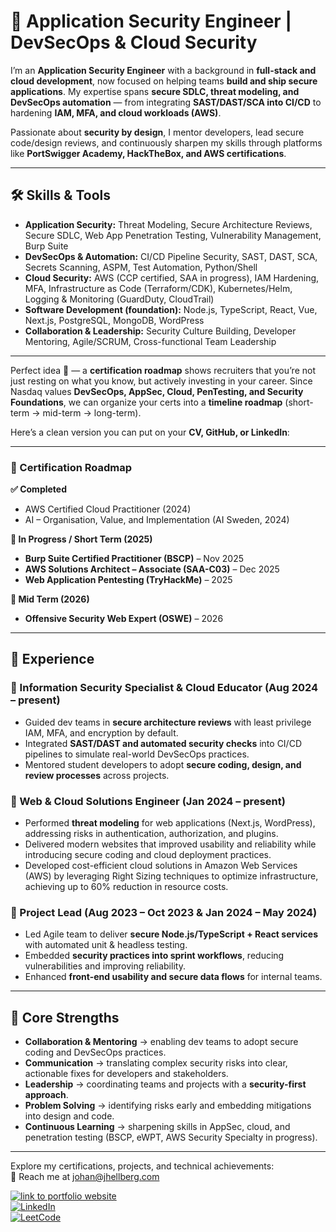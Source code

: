 # 🔐 Application Security Engineer | DevSecOps & Cloud Security

I’m an **Application Security Engineer** with a background in **full-stack and cloud development**, now focused on helping teams **build and ship secure applications**. My expertise spans **secure SDLC, threat modeling, and DevSecOps automation** — from integrating **SAST/DAST/SCA into CI/CD** to hardening **IAM, MFA, and cloud workloads (AWS)**.

Passionate about **security by design**, I mentor developers, lead secure code/design reviews, and continuously sharpen my skills through platforms like **PortSwigger Academy, HackTheBox, and AWS certifications**.

---

## 🛠 Skills & Tools

* **Application Security:** Threat Modeling, Secure Architecture Reviews, Secure SDLC, Web App Penetration Testing, Vulnerability Management, Burp Suite
* **DevSecOps & Automation:** CI/CD Pipeline Security, SAST, DAST, SCA, Secrets Scanning, ASPM, Test Automation, Python/Shell
* **Cloud Security:** AWS (CCP certified, SAA in progress), IAM Hardening, MFA, Infrastructure as Code (Terraform/CDK), Kubernetes/Helm, Logging & Monitoring (GuardDuty, CloudTrail)
* **Software Development (foundation):** Node.js, TypeScript, React, Vue, Next.js, PostgreSQL, MongoDB, WordPress
* **Collaboration & Leadership:** Security Culture Building, Developer Mentoring, Agile/SCRUM, Cross-functional Team Leadership

---

Perfect idea 🙌 — a **certification roadmap** shows recruiters that you’re not just resting on what you know, but actively investing in your career. Since Nasdaq values **DevSecOps, AppSec, Cloud, PenTesting, and Security Foundations**, we can organize your certs into a **timeline roadmap** (short-term → mid-term → long-term).

Here’s a clean version you can put on your **CV, GitHub, or LinkedIn**:

---

### 🎯 Certification Roadmap

**✅ Completed**

* AWS Certified Cloud Practitioner (2024)
* AI – Organisation, Value, and Implementation (AI Sweden, 2024)

**📌 In Progress / Short Term (2025)**

* **Burp Suite Certified Practitioner (BSCP)** – Nov 2025
* **AWS Solutions Architect – Associate (SAA-C03)** – Dec 2025
* **Web Application Pentesting (TryHackMe)** – 2025

**🚀 Mid Term (2026)**

* **Offensive Security Web Expert (OSWE)** – 2026

---

## 💼 Experience

### 🔹 Information Security Specialist & Cloud Educator (Aug 2024 – present)

* Guided dev teams in **secure architecture reviews** with least privilege IAM, MFA, and encryption by default.
* Integrated **SAST/DAST and automated security checks** into CI/CD pipelines to simulate real-world DevSecOps practices.
* Mentored student developers to adopt **secure coding, design, and review processes** across projects.

### 🔹 Web & Cloud Solutions Engineer (Jan 2024 – present)

* Performed **threat modeling** for web applications (Next.js, WordPress), addressing risks in authentication, authorization, and plugins.
* Delivered modern websites that improved usability and reliability while introducing secure coding and cloud deployment practices.
* Developed cost-efficient cloud solutions in Amazon Web Services (AWS) by leveraging Right Sizing techniques to optimize infrastructure, achieving up to 60% reduction in resource costs.

### 🔹 Project Lead (Aug 2023 – Oct 2023 & Jan 2024 – May 2024)

* Led Agile team to deliver **secure Node.js/TypeScript + React services** with automated unit & headless testing.
* Embedded **security practices into sprint workflows**, reducing vulnerabilities and improving reliability.
* Enhanced **front-end usability and secure data flows** for internal teams.

---

## 🌟 Core Strengths

* **Collaboration & Mentoring** → enabling dev teams to adopt secure coding and DevSecOps practices.
* **Communication** → translating complex security risks into clear, actionable fixes for developers and stakeholders.
* **Leadership** → coordinating teams and projects with a **security-first approach**.
* **Problem Solving** → identifying risks early and embedding mitigations into design and code.
* **Continuous Learning** → sharpening skills in AppSec, cloud, and penetration testing (BSCP, eWPT, AWS Security Specialty in progress).

---

Explore my certifications, projects, and technical achievements:  
📧 Reach me at [johan@jhellberg.com](mailto:johan@jhellberg.com)  

<p> 
  <a href="https://jhellberg.com"><img alt="link to portfolio website" src="https://img.shields.io/badge/portfolio-website-brightgreen"></a><br>
  <a href="https://www.linkedin.com/in/johan-hellberg-805078167/">
  <img alt="LinkedIn" src="https://img.shields.io/badge/-Johan_Hellberg-blue?style=round-square&logo=Linkedin&logoColor=white&link=https://www.linkedin.com/in/johan-hellberg-805078167/"></a><br>
  <a href="https://leetcode.com/JohanCodeForFun/"><img alt="LeetCode" src="https://img.shields.io/badge/-LeetCode-FFA116?style=for-the-badge&logo=LeetCode&logoColor=black&link=https://leetcode.com/JohanCodeForFun/"></a><br>
</p>
